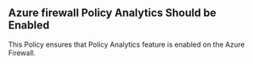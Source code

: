 ﻿## Azure firewall Policy Analytics Should be Enabled

This Policy ensures that Policy Analytics feature is enabled on the Azure Firewall.
